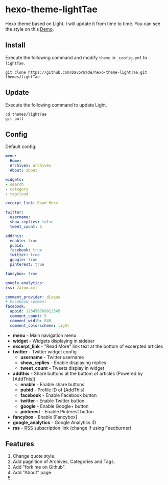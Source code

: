 # hexo-theme-lightTae

Hexo theme based on Light. I will update it from time to time. You can see the style on this [Demo]().

## Install

Execute the following command and modify `theme` in `_config.yml` to `lightTae`.

```
git clone https://github.com/DavorWade/hexo-theme-lightTae.git themes/lightTae
```

## Update

Execute the following command to update Light.

```
cd themes/lightTae
git pull
```

## Config

Default config:

``` yaml
menu:
  Home:
  Archives: archives
  About: about

widgets:
- search
- category
- tagcloud

excerpt_link: Read More

twitter:
  username:
  show_replies: false
  tweet_count: 5

addthis:
  enable: true
  pubid:
  facebook: true
  twitter: true
  google: true
  pinterest: true

fancybox: true

google_analytics:
rss: /atom.xml

comment_provider: disqus
# Facebook comment
facebook:
  appid: 123456789012345
  comment_count: 5
  comment_width: 840
  comment_colorscheme: light
```

- **menu** - Main navigation menu
- **widget** - Widgets displaying in sidebar
- **excerpt_link** - "Read More" link text at the bottom of excerpted articles
- **twitter** - Twitter widget config
  - **username** - Twitter username
  - **show_replies** - Enable displaying replies
  - **tweet_count** - Tweets display in widget
- **addthis** - Share buttons at the buttom of articles (Powered by [AddThis])
  - **enable** - Enable share buttons
  - **pubid** - Profile ID of [AddThis]
  - **facebook** - Enable Facebook button
  - **twitter** - Enable Twitter button
  - **google** - Enable Google+ button
  - **pinterest** - Enable Pinterest button
- **fancybox** - Enable [Fancybox]
- **google_analytics** - Google Analytics ID
- **rss** - RSS subscription link (change if using Feedburner)

## Features

1. Change quote style.
2. Add pagnition of Archives, Categories and Tags.
3. Add "fork me on Github".
4. Add "About" page.
5. 